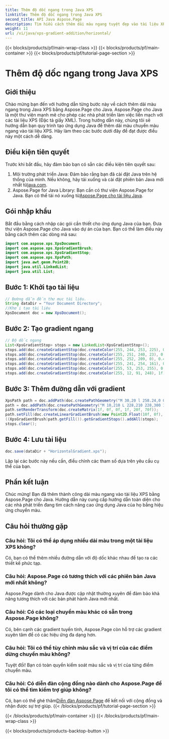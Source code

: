 ```yaml
---
title: Thêm độ dốc ngang trong Java XPS
linktitle: Thêm độ dốc ngang trong Java XPS
second_title: API Java Aspose.Page
description: Tìm hiểu cách thêm dải màu ngang tuyệt đẹp vào tài liệu XPS trong Java bằng Aspose.Page. Hãy làm theo hướng dẫn từng bước của chúng tôi để tích hợp liền mạch.
weight: 11
url: /vi/java/xps-gradient-addition/horizontal/
---
```


{{< blocks/products/pf/main-wrap-class >}}
{{< blocks/products/pf/main-container >}}
{{< blocks/products/pf/tutorial-page-section >}}

# Thêm độ dốc ngang trong Java XPS

## Giới thiệu
Chào mừng bạn đến với hướng dẫn từng bước này về cách thêm dải màu ngang trong Java XPS bằng Aspose.Page cho Java. Aspose.Page cho Java là một thư viện mạnh mẽ cho phép các nhà phát triển làm việc liền mạch với các tài liệu XPS (Đặc tả giấy XML).
Trong hướng dẫn này, chúng tôi sẽ hướng dẫn bạn quy trình tạo ứng dụng Java để thêm dải màu chuyển màu ngang vào tài liệu XPS. Hãy làm theo các bước dưới đây để đạt được điều này một cách dễ dàng.
## Điều kiện tiên quyết
Trước khi bắt đầu, hãy đảm bảo bạn có sẵn các điều kiện tiên quyết sau:
1. Môi trường phát triển Java: Đảm bảo rằng bạn đã cài đặt Java trên hệ thống của mình. Nếu không, hãy tải xuống và cài đặt phiên bản Java mới nhất từ[java.com](https://www.java.com).
2.  Aspose.Page for Java Library: Bạn cần có thư viện Aspose.Page for Java. Bạn có thể tải nó xuống từ[Aspose.Page cho tài liệu Java](https://reference.aspose.com/page/java/).
## Gói nhập khẩu
Bắt đầu bằng cách nhập các gói cần thiết cho ứng dụng Java của bạn. Đưa thư viện Aspose.Page cho Java vào dự án của bạn. Bạn có thể làm điều này bằng cách thêm các dòng mã sau:
```java
import com.aspose.xps.XpsDocument;
import com.aspose.xps.XpsGradientBrush;
import com.aspose.xps.XpsGradientStop;
import com.aspose.xps.XpsPath;
import java.awt.geom.Point2D;
import java.util.LinkedList;
import java.util.List;
```
## Bước 1: Khởi tạo tài liệu
```java
// Đường dẫn đến thư mục tài liệu.
String dataDir = "Your Document Directory";
//Khởi tạo tài liệu
XpsDocument doc = new XpsDocument();
```
## Bước 2: Tạo gradient ngang
```java
// Độ dốc ngang
List<XpsGradientStop> stops = new LinkedList<XpsGradientStop>();
stops.add(doc.createGradientStop(doc.createColor(255, 244, 253, 225), 0.0673828f));
stops.add(doc.createGradientStop(doc.createColor(255, 251, 240, 23), 0.314453f));
stops.add(doc.createGradientStop(doc.createColor(255, 252, 209, 0), 0.482422f));
stops.add(doc.createGradientStop(doc.createColor(255, 241, 254, 161), 0.634766f));
stops.add(doc.createGradientStop(doc.createColor(255, 53, 253, 255), 0.915039f));
stops.add(doc.createGradientStop(doc.createColor(255, 12, 91, 248), 1f));
```
## Bước 3: Thêm đường dẫn với gradient
```java
XpsPath path = doc.addPath(doc.createPathGeometry("M 30,20 l 258.24,0 0,56.64 -258.24,0 Z"));
path = doc.addPath(doc.createPathGeometry("M 10,210 L 228,210 228,300 10,300"));
path.setRenderTransform(doc.createMatrix(1f, 0f, 0f, 1f, 20f, 70f));
path.setFill(doc.createLinearGradientBrush(new Point2D.Float(10f, 0f), new Point2D.Float(228f, 0f)));
((XpsGradientBrush)path.getFill()).getGradientStops().addAll(stops);
stops.clear();
```
## Bước 4: Lưu tài liệu
```java
doc.save(dataDir + "HorizontalGradient.xps");
```
Lặp lại các bước này nếu cần, điều chỉnh các tham số dựa trên yêu cầu cụ thể của bạn.
## Phần kết luận
Chúc mừng! Bạn đã thêm thành công dải màu ngang vào tài liệu XPS bằng Aspose.Page cho Java. Hướng dẫn này cung cấp hướng dẫn toàn diện cho các nhà phát triển đang tìm cách nâng cao ứng dụng Java của họ bằng hiệu ứng chuyển màu.
## Câu hỏi thường gặp
### Câu hỏi: Tôi có thể áp dụng nhiều dải màu trong một tài liệu XPS không?
Có, bạn có thể thêm nhiều đường dẫn với độ dốc khác nhau để tạo ra các thiết kế phức tạp.
### Câu hỏi: Aspose.Page có tương thích với các phiên bản Java mới nhất không?
Aspose.Page dành cho Java được cập nhật thường xuyên để đảm bảo khả năng tương thích với các bản phát hành Java mới nhất.
### Câu hỏi: Có các loại chuyển màu khác có sẵn trong Aspose.Page không?
Có, bên cạnh các gradient tuyến tính, Aspose.Page còn hỗ trợ các gradient xuyên tâm để có các hiệu ứng đa dạng hơn.
### Câu hỏi: Tôi có thể tùy chỉnh màu sắc và vị trí của các điểm dừng chuyển màu không?
Tuyệt đối! Bạn có toàn quyền kiểm soát màu sắc và vị trí của từng điểm chuyển màu.
### Câu hỏi: Có diễn đàn cộng đồng nào dành cho Aspose.Page để tôi có thể tìm kiếm trợ giúp không?
 Có, bạn có thể ghé thăm[Diễn đàn Aspose.Page](https://forum.aspose.com/c/page/39) để kết nối với cộng đồng và nhận được sự trợ giúp.
{{< /blocks/products/pf/tutorial-page-section >}}

{{< /blocks/products/pf/main-container >}}
{{< /blocks/products/pf/main-wrap-class >}}

{{< blocks/products/products-backtop-button >}}
